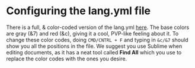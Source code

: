 # Configuring the lang.yml file
There is a full, & color-coded version of the lang.yml [here](https://hasteb.in/lanenuwe.vbs).
The base colors are gray (&7) and red (&c), giving it a cool, PVP-like feeling about it. To change these color codes, doing `CMD/CNTRL + F` and typing in `&c/&7` should show you all the positions in the file. We suggest you use Sublime when editing documents, as it has a neat tool called **Find All** which you use to replace the color codes with the ones you desire.